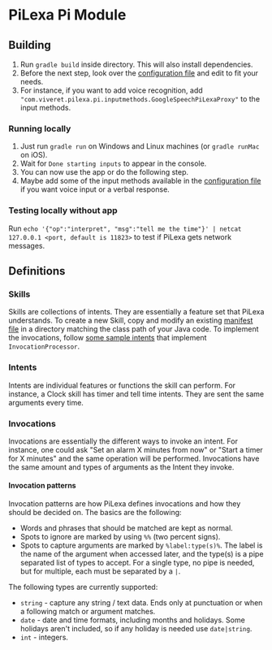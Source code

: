 # PiLexa Pi Module

## Building
1. Run `gradle build` inside directory.
    This will also install dependencies.
3. Before the next step, look over the [configuration file](res/pilexa-config.json) and edit to fit your needs.
4. For instance, if you want to add voice recognition, add
`"com.viveret.pilexa.pi.inputmethods.GoogleSpeechPiLexaProxy"` to the input methods.

### Running locally
1. Just run `gradle run` on Windows and Linux machines (or `gradle runMac` on iOS).
2. Wait for `Done starting inputs` to appear in the console.
3. You can now use the app or do the following step.
4. Maybe add some of the input methods available in the [configuration file](res/pilexa-config.json) if you want voice input or a verbal response.

### Testing locally without app
Run `echo '{"op":"interpret", "msg":"tell me the time"}' | netcat 127.0.0.1 <port, default is 11823>` to test if PiLexa
gets network messages. 

## Definitions
### Skills
Skills are collections of intents. They are essentially a feature set that PiLexa understands. To create a new Skill, copy and modify an existing [manifest file](res/skills/com/viveret/pilexa/pi/defaultskills/clockskill/manifest.json) in a directory matching the class path of your Java code. To implement the invocations, follow [some sample intents](src/com/viveret/pilexa/pi/defaultskills/clockskill/) that implement `InvocationProcessor`.

### Intents
Intents are individual features or functions the skill can perform. For instance, a Clock skill has timer and tell time intents. They are sent the same arguments every time.

### Invocations
Invocations are essentially the different ways to invoke an intent. For instance, one could ask "Set an alarm X minutes from now" or "Start a timer for X minutes" and the same operation will be performed. Invocations have the same amount and types of arguments as the Intent they invoke.

#### Invocation patterns
Invocation patterns are how PiLexa defines invocations and how they should be decided on. The basics are the following:
* Words and phrases that should be matched are kept as normal.
* Spots to ignore are marked by using `%%` (two percent signs).
* Spots to capture arguments are marked by `%label:type(s)%`. The label is the name of the argument when accessed later, and the type(s) is a pipe separated list of types to accept. For a single type, no pipe is needed, but for multiple, each must be separated by a `|`.

The following types are currently supported:
* `string` - capture any string / text data. Ends only at punctuation or when a following match or argument matches.
* `date` - date and time formats, including months and holidays. Some holidays aren't included, so if any holiday is needed use `date|string`.
* `int` - integers.
